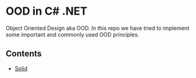 # OOD in C#  .NET
Object Oriented Design aka OOD. In this repo we have tried to implement some important and commonly used OOD principles.

## Contents

* [Solid](/OOD/SOLID/)
